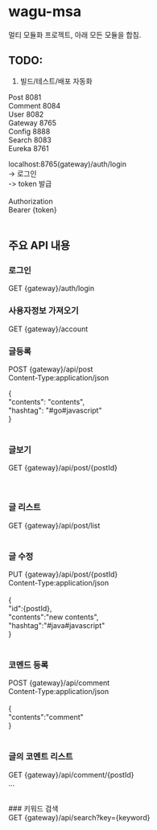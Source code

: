 # wagu-msa
멀티 모듈화 프로젝트, 아래 모든 모듈을 합침. 

## TODO:
1. 빌드/테스트/배포 자동화

Post 8081 <br>
Comment 8084 <br>
User 8082 <br>
Gateway 8765 <br>
Config 8888 <br>
Search 8083 <br>
Eureka 8761 <br>

localhost:8765(gateway)/auth/login <br>
-> 로그인 <br>
-> token 발급 <br>
<br>
Authorization <br>
Bearer {token} <br>
<br>

## 주요 API 내용<br>

### 로그인<br>
GET {gateway}/auth/login<br>

### 사용자정보 가져오기<br>
GET {gateway}/account<br>

### 글등록<br>

POST {gateway}/api/post<br>
Content-Type:application/json<br>

{<br>
  "contents": "contents",<br>
  "hashtag": "#go#javascript"<br>
}<br>
<br>
### 글보기<br>
GET {gateway}/api/post/{postId}<br>
<br><br>

### 글 리스트<br>
GET {gateway}/api/post/list<br><br>

### 글 수정<br>
PUT {gateway}/api/post/{postId}<br>
Content-Type:application/json<br>
<br>
{<br>
	"id":{postId},<br>
	"contents":"new contents",<br>
	"hashtag":"#java#javascript"<br>
}<br>
<br>

### 코멘드 등록<br>
POST {gateway}/api/comment<br>
Content-Type:application/json<br>
<br>
{<br>
"contents":"comment"<br>
}<br>
<br>
### 글의 코멘트 리스트<br>
GET {gateway}/api/comment/{postId}<br>
...

<br>
### 키워드 검색<br>
GET {gateway}/api/search?key={keyword}
